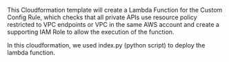 
This Cloudformation template will create a Lambda Function for the Custom Config Rule, which checks that all private APIs use resource policy restricted to VPC endpoints or VPC in the same AWS account and create a supporting IAM Role to allow the execution of the function.

In this cloudformation, we used index.py (python script) to deploy the lambda function.
